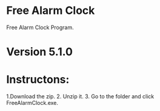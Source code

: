 # Free Alarm Clock
Free Alarm Clock Program.
# Version 5.1.0
# Instructons:
1.Download the zip. 
2. Unzip it. 
3. Go to the folder and click FreeAlarmClock.exe.
